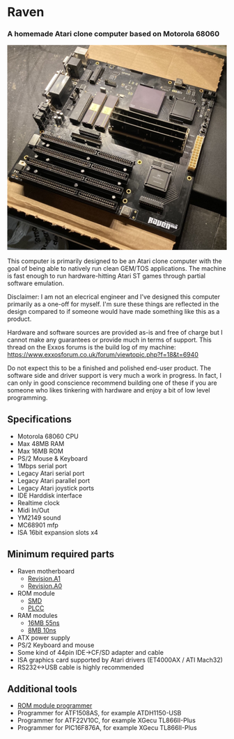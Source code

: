 # Raven
### A homemade Atari clone computer based on Motorola 68060

![Alt text](hw/raven/a0/images/raven_a0.jpg?raw=true "")

This computer is primarily designed to be an Atari clone computer with
the goal of being able to natively run clean GEM/TOS applications.
The machine is fast enough to run hardware-hitting Atari ST games through partial
software emulation.


Disclaimer: I am not an elecrical engineer and I've designed this computer primarily as a one-off for myself.
I'm sure these things are reflected in the design compared to if someone would have made something like this as a product.

Hardware and software sources are provided as-is and free of charge but I cannot make any guarantees or provide much in terms of support.
This thread on the Exxos forums is the build log of my machine: https://www.exxosforum.co.uk/forum/viewtopic.php?f=18&t=6940

Do not expect this to be a finished and polished end-user product. The software side and driver support is very much a work in progress.
In fact, I can only in good conscience recommend building one of these if you are someone who likes tinkering with hardware and enjoy a bit of low level programming.

## Specifications

- Motorola 68060 CPU
- Max 48MB RAM
- Max 16MB ROM
- PS/2 Mouse & Keyboard
- 1Mbps serial port
- Legacy Atari serial port
- Legacy Atari parallel port
- Legacy Atari joystick ports
- IDE Harddisk interface
- Realtime clock
- Midi In/Out
- YM2149 sound
- MC68901 mfp
- ISA 16bit expansion slots x4


## Minimum required parts

- Raven motherboard
    - [Revision.A1](hw/raven/a1/)
    - [Revision.A0](hw/raven/a0/)
- ROM module
    - [SMD](hw/simm/rom_16M55/)
    - [PLCC](hw/simm/rom_2M55/)
- RAM modules
    - [16MB 55ns](hw/simm/ram_16M55/)
    - [8MB 10ns](hw/simm/ram_8M10/)
- ATX power supply
- PS/2 Keyboard and mouse
- Some kind of 44pin IDE->CF/SD adapter and cable
- ISA graphics card supported by Atari drivers (ET4000AX / ATI Mach32)
- RS232<->USB cable is highly recommended

## Additional tools

- [ROM module programmer](hw/simm/programmer/)
- Programmer for ATF1508AS, for example ATDH1150-USB
- Programmer for ATF22V10C, for example XGecu TL866II-Plus
- Programmer for PIC16F876A, for example XGecu TL866II-Plus

